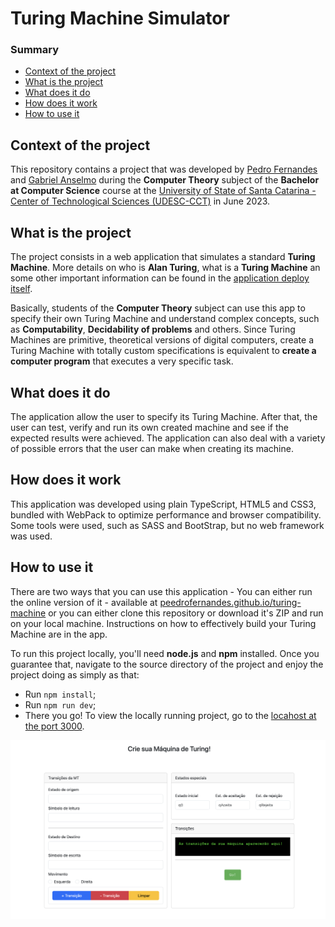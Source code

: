 # Turing Machine Simulator

### Summary

- [Context of the project](#context-of-the-project)
- [What is the project](#what-is-the-project)
- [What does it do](#what-does-it-do)
- [How does it work](#how-does-it-work)
- [How to use it](#how-to-use-it)

## <a id="context-of-the-project"></a>Context of the project

This repository contains a project that was developed by [Pedro Fernandes](https://github.com/peedrofernandes) and [Gabriel Anselmo](https://github.com/selmin01) during the **Computer Theory** subject of the **Bachelor at Computer Science** course at the [University of State of Santa Catarina - Center of Technological Sciences (UDESC-CCT)](https://www.udesc.br/cct) in June 2023.

## <a id="what-is-the-project"></a>What is the project

The project consists in a web application that simulates a standard **Turing Machine**. More details on who is **Alan Turing**, what is a **Turing Machine** an some other important information can be found in the [application deploy itself](https://peedrofernandes.github.io/turing-machine).

Basically, students of the **Computer Theory** subject can use this app to specify their own Turing Machine and understand complex concepts, such as **Computability**, **Decidability of problems** and others. Since Turing Machines are primitive, theoretical versions of digital computers, create a Turing Machine with totally custom specifications is equivalent to **create a computer program** that executes a very specific task.

## <a id="what-does-it-do"></a>What does it do

The application allow the user to specify its Turing Machine. After that, the user can test, verify and run its own created machine and see if the expected results were achieved. The application can also deal with a variety of possible errors that the user can make when creating its machine.

## <a id="how does it work"></a>How does it work

This application was developed using plain TypeScript, HTML5 and CSS3, bundled with WebPack to optimize performance and browser compatibility. Some tools were used, such as SASS and BootStrap, but no web framework was used.

## <a id="how-to-use-it"></a>How to use it

There are two ways that you can use this application - You can either run the online version of it - available at [peedrofernandes.github.io/turing-machine](https://peedrofernandes.github.io/turing-machine) or you can either clone this repository or download it's ZIP and run on your local machine. Instructions on how to effectively build your Turing Machine are in the app.

To run this project locally, you'll need **node.js** and **npm** installed. Once you guarantee that, navigate to the source directory of the project and enjoy the project doing as simply as that:

- Run `npm install`;
- Run `npm run dev`;
- There you go! To view the locally running project, go to the [locahost at the port 3000](http://localhost:3000).

![Imagem resultado de exemplo](src//assets/img/Captura%20de%20Tela.png)

